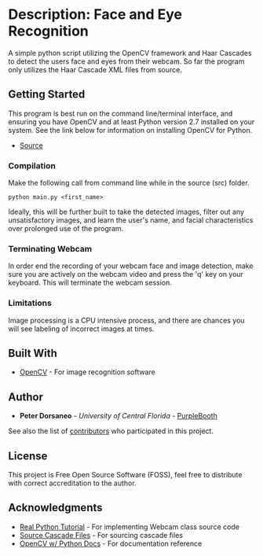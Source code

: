 # Description: Face and Eye Recognition

A simple python script utilizing the OpenCV framework and Haar Cascades to detect the users face and eyes from their webcam. So far the program only utilizes the Haar Cascade XML files from source. 


## Getting Started

This program is best run on the command line/terminal interface, and ensuring you have OpenCV and at least Python version 2.7 installed on your system. See the link below for information on installing OpenCV for Python. 

* [Source](https://opencv-python-tutroals.readthedocs.io/en/latest/py_tutorials/py_setup/py_setup_in_windows/py_setup_in_windows.html)


### Compilation

Make the following call from command line while in the source (src) folder. 

```
python main.py <first_name>
```

Ideally, this will be further built to take the detected images, filter out any unsatisfactory images, and learn the user's name, and facial characteristics over prolonged use of the program. 

### Terminating Webcam

In order end the recording of your webcam face and image detection, make sure you are actively on the webcam video and press the 'q' key on your keyboard. This will terminate the webcam session. 

### Limitations

Image processing is a CPU intensive process, and there are chances you will see labeling of incorrect images at times. 

## Built With

* [OpenCV](https://docs.opencv.org/3.0-beta/index.html#) - For image recognition software

## Author

* **Peter Dorsaneo** - *University of Central Florida* - [PurpleBooth](https://github.com/PurpleBooth)

See also the list of [contributors](https://github.com/your/project/contributors) who participated in this project.

## License

This project is Free Open Source Software (FOSS), feel free to distribute with correct accreditation to the author. 

## Acknowledgments

* [Real Python Tutorial](https://realpython.com/face-recognition-with-python/) - For implementing Webcam class source code
* [Source Cascade Files](https://github.com/opencv/opencv/tree/master/data/haarcascades) - For sourcing cascade files
* [OpenCV w/ Python Docs](https://docs.opencv.org/3.0-beta/doc/py_tutorials/py_tutorials.html) - For documentation reference

